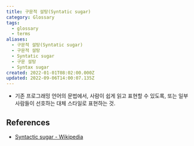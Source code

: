 ```yaml
---
title: 구문적 설탕(Syntatic sugar)
category: Glossary
tags:
  - glossary
  - terms
aliases:
  - 구문적 설탕(Syntatic sugar)
  - 구문적 설탕
  - Syntatic sugar
  - 구문 설탕
  - Syntax sugar
created: 2022-01-01T08:02:00.000Z
updated: 2022-09-06T14:00:07.135Z
---
```


<Metadata />

- 기존 프로그래밍 언어의 문법에서, 사람이 쉽게 읽고 표현할 수 있도록, 또는 일부 사람들이 선호하는 대체 스타일로 표현하는 것.

## References

- [Syntactic sugar - Wikipedia](https://en.wikipedia.org/wiki/Syntactic_sugar)
